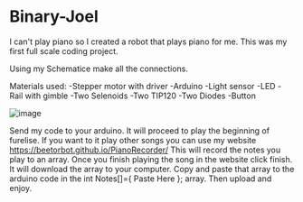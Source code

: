# Binary-Joel
I can't play piano so I created a robot that plays piano for me. 
This was my first full scale coding project. 

Using my Schematice make all the connections.

Materials used:
-Stepper motor with driver
-Arduino
-Light sensor
-LED
-Rail with gimble
-Two Selenoids
-Two TIP120
-Two Diodes
-Button

![image](https://user-images.githubusercontent.com/91820969/210109607-6999ac60-0185-4200-aadb-ad71e445d2ef.png)

Send my code to your arduino.
It will proceed to play the beginning of furelise.
If you want to it play other songs you can use my website
https://beetorbot.github.io/PianoRecorder/
This will record the notes you play to an array.
Once you finish playing the song in the website click finish.
It will download the array to your computer.
Copy and paste that array to the arduino code in the
int Notes[]={ Paste Here }; 
array.
Then upload and enjoy.
